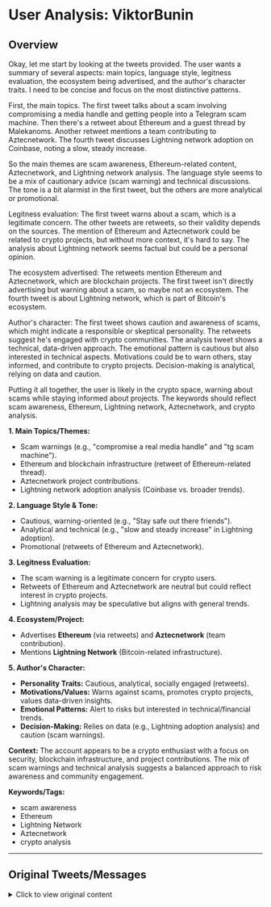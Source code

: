 # User Analysis: ViktorBunin

## Overview

<think>
Okay, let me start by looking at the tweets provided. The user wants a summary of several aspects: main topics, language style, legitness evaluation, the ecosystem being advertised, and the author's character traits. I need to be concise and focus on the most distinctive patterns.

First, the main topics. The first tweet talks about a scam involving compromising a media handle and getting people into a Telegram scam machine. Then there's a retweet about Ethereum and a guest thread by Malekanoms. Another retweet mentions a team contributing to Aztecnetwork. The fourth tweet discusses Lightning network adoption on Coinbase, noting a slow, steady increase.

So the main themes are scam awareness, Ethereum-related content, Aztecnetwork, and Lightning network analysis. The language style seems to be a mix of cautionary advice (scam warning) and technical discussions. The tone is a bit alarmist in the first tweet, but the others are more analytical or promotional.

Legitness evaluation: The first tweet warns about a scam, which is a legitimate concern. The other tweets are retweets, so their validity depends on the sources. The mention of Ethereum and Aztecnetwork could be related to crypto projects, but without more context, it's hard to say. The analysis about Lightning network seems factual but could be a personal opinion.

The ecosystem advertised: The retweets mention Ethereum and Aztecnetwork, which are blockchain projects. The first tweet isn't directly advertising but warning about a scam, so maybe not an ecosystem. The fourth tweet is about Lightning network, which is part of Bitcoin's ecosystem.

Author's character: The first tweet shows caution and awareness of scams, which might indicate a responsible or skeptical personality. The retweets suggest he's engaged with crypto communities. The analysis tweet shows a technical, data-driven approach. The emotional pattern is cautious but also interested in technical aspects. Motivations could be to warn others, stay informed, and contribute to crypto projects. Decision-making is analytical, relying on data and caution.

Putting it all together, the user is likely in the crypto space, warning about scams while staying informed about projects. The keywords should reflect scam awareness, Ethereum, Lightning network, Aztecnetwork, and crypto analysis.
</think>

**1. Main Topics/Themes:**  
- Scam warnings (e.g., "compromise a real media handle" and "tg scam machine").  
- Ethereum and blockchain infrastructure (retweet of Ethereum-related thread).  
- Aztecnetwork project contributions.  
- Lightning network adoption analysis (Coinbase vs. broader trends).  

**2. Language Style & Tone:**  
- Cautious, warning-oriented (e.g., "Stay safe out there friends").  
- Analytical and technical (e.g., "slow and steady increase" in Lightning adoption).  
- Promotional (retweets of Ethereum and Aztecnetwork).  

**3. Legitness Evaluation:**  
- The scam warning is a legitimate concern for crypto users.  
- Retweets of Ethereum and Aztecnetwork are neutral but could reflect interest in crypto projects.  
- Lightning analysis may be speculative but aligns with general trends.  

**4. Ecosystem/Project:**  
- Advertises **Ethereum** (via retweets) and **Aztecnetwork** (team contribution).  
- Mentions **Lightning Network** (Bitcoin-related infrastructure).  

**5. Author's Character:**  
- **Personality Traits:** Cautious, analytical, socially engaged (retweets).  
- **Motivations/Values:** Warns against scams, promotes crypto projects, values data-driven insights.  
- **Emotional Patterns:** Alert to risks but interested in technical/financial trends.  
- **Decision-Making:** Relies on data (e.g., Lightning adoption analysis) and caution (scam warnings).  

**Context:** The account appears to be a crypto enthusiast with a focus on security, blockchain infrastructure, and project contributions. The mix of scam warnings and technical analysis suggests a balanced approach to risk awareness and community engagement.  

**Keywords/Tags:**  
- scam awareness  
- Ethereum  
- Lightning Network  
- Aztecnetwork  
- crypto analysis
---
## Original Tweets/Messages

<details>
<summary>Click to view original content</summary>

| Type | Content |
|------|---------|
| messages | Interesting new scam angle. Compromise a real media handle and rather than posting a CA, try to get folks into the tg scam machine. Stay safe out there friends. https://t.co/13iWVjRvOP |
| messages | RT @ethereum: 0/ Ethereum is for financial market infrastructure: a guest thread by @malekanoms |
| messages | RT @ant_sabado: Looking forward to seeing my team contribute more to @aztecnetwork |
| messages | One interesting observation is that Lightning adoption on Coinbase mirrored the style of Lightning network growth broadly - a slow and steady increase irrespective of market conditions. There's not really sudden jumps, mostly just a gentle slope upwards. |

</details>
